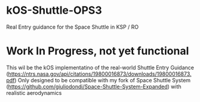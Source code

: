 # kOS-Shuttle-OPS3
Real Entry guidance  for the Space Shuttle in KSP / RO

# Work In Progress, not yet functional

This wil be the kOS implementatino of the real-world Shuttle Entry Guidance (https://ntrs.nasa.gov/api/citations/19800016873/downloads/19800016873.pdf)
Only designed to be compatible with my fork of Space Shuttle System (https://github.com/giuliodondi/Space-Shuttle-System-Expanded) with realistic aerodynamics
